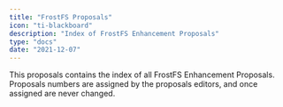 ```yaml
---
title: "FrostFS Proposals"
icon: "ti-blackboard"
description: "Index of FrostFS Enhancement Proposals"
type: "docs"
date: "2021-12-07"
---
```


This proposals contains the index of all FrostFS Enhancement Proposals. Proposals numbers are assigned by the proposals editors, and once assigned are never changed.
